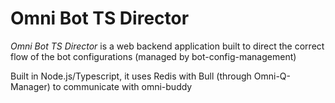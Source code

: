 # Omni Bot TS Director
_Omni Bot TS Director_ is a web backend application built to direct the correct flow of the bot configurations (managed by bot-config-management)

Built in Node.js/Typescript, it uses Redis with Bull (through Omni-Q-Manager) to communicate with omni-buddy
